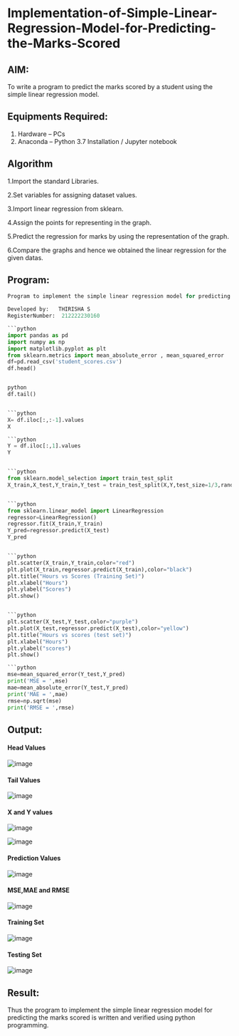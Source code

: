 # Implementation-of-Simple-Linear-Regression-Model-for-Predicting-the-Marks-Scored

## AIM:
To write a program to predict the marks scored by a student using the simple linear regression model.

## Equipments Required:
1. Hardware – PCs
2. Anaconda – Python 3.7 Installation / Jupyter notebook

## Algorithm

1.Import the standard Libraries.

2.Set variables for assigning dataset values.

3.Import linear regression from sklearn.

4.Assign the points for representing in the graph.

5.Predict the regression for marks by using the representation of the graph.

6.Compare the graphs and hence we obtained the linear regression for the given datas.

## Program:

```python
Program to implement the simple linear regression model for predicting the marks scored.

Developed by:   THIRISHA S
RegisterNumber:  212222230160

```python
import pandas as pd
import numpy as np
import matplotlib.pyplot as plt
from sklearn.metrics import mean_absolute_error , mean_squared_error
df=pd.read_csv('student_scores.csv')
df.head()


python
df.tail()


```python
X= df.iloc[:,:-1].values
X

```python
Y = df.iloc[:,1].values
Y


```python
from sklearn.model_selection import train_test_split
X_train,X_test,Y_train,Y_test = train_test_split(X,Y,test_size=1/3,random_state=0)


```python
from sklearn.linear_model import LinearRegression
regressor=LinearRegression()
regressor.fit(X_train,Y_train)
Y_pred=regressor.predict(X_test)
Y_pred


```python
plt.scatter(X_train,Y_train,color="red")
plt.plot(X_train,regressor.predict(X_train),color="black")
plt.title("Hours vs Scores (Training Set)")
plt.xlabel("Hours")
plt.ylabel("Scores")
plt.show()


```python
plt.scatter(X_test,Y_test,color="purple")
plt.plot(X_test,regressor.predict(X_test),color="yellow")
plt.title("Hours vs scores (test set)")
plt.xlabel("Hours")
plt.ylabel("scores")
plt.show()

```python
mse=mean_squared_error(Y_test,Y_pred)
print('MSE = ',mse)
mae=mean_absolute_error(Y_test,Y_pred)
print('MAE = ',mae)
rmse=np.sqrt(mse)
print('RMSE = ',rmse)
```

## Output:

#### Head Values
![image](https://github.com/Leann4468/Implementation-of-Simple-Linear-Regression-Model-for-Predicting-the-Marks-Scored/assets/121165979/da3a72b5-ca2e-4e21-b29c-8b7a4760b339)


#### Tail Values
![image](https://github.com/Leann4468/Implementation-of-Simple-Linear-Regression-Model-for-Predicting-the-Marks-Scored/assets/121165979/bce0af5b-b551-48e7-8855-bfe729b73426)


#### X and Y values
![image](https://github.com/Leann4468/Implementation-of-Simple-Linear-Regression-Model-for-Predicting-the-Marks-Scored/assets/121165979/61bd07bb-344b-4942-928d-919ee370c373)

![image](https://github.com/Leann4468/Implementation-of-Simple-Linear-Regression-Model-for-Predicting-the-Marks-Scored/assets/121165979/d3852f8a-adb0-41c6-96fb-b23940a9c13f)

####  Prediction Values
![image](https://github.com/Leann4468/Implementation-of-Simple-Linear-Regression-Model-for-Predicting-the-Marks-Scored/assets/121165979/d0680239-c010-4022-8a5b-263237e8362c)


#### MSE,MAE and RMSE
![image](https://github.com/Leann4468/Implementation-of-Simple-Linear-Regression-Model-for-Predicting-the-Marks-Scored/assets/121165979/c045d1e1-edb1-471e-a6eb-1b99568c9fdc)


#### Training Set
![image](https://github.com/Leann4468/Implementation-of-Simple-Linear-Regression-Model-for-Predicting-the-Marks-Scored/assets/121165979/003fafd5-5230-4268-9f42-8777dbf6181f)


#### Testing Set
![image](https://github.com/Leann4468/Implementation-of-Simple-Linear-Regression-Model-for-Predicting-the-Marks-Scored/assets/121165979/54dc3f5e-a157-4740-ad2e-b36bf9591282)


## Result:
Thus the program to implement the simple linear regression model for predicting the marks scored is written and verified using python programming.
